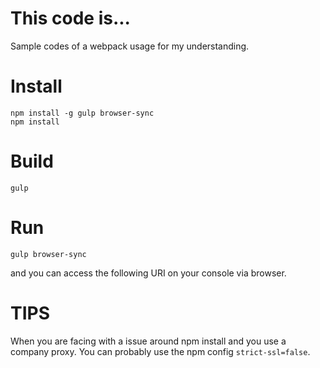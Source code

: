 # This code is...

Sample codes of a webpack usage for my understanding.

# Install

```
npm install -g gulp browser-sync
npm install
```

# Build

```
gulp
```

# Run

```gulp browser-sync```

and you can access the following URI on your console via browser.

# TIPS

When you are facing with a issue around npm install and you use a company proxy.
You can probably use the npm config ```strict-ssl=false```.
